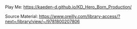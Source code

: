 Play Me: https://kaeden-d.github.io/KD_Hero_Born_Production/

Source Material: https://www.oreilly.com/library-access/?next=/library/view/~/9781800207806
